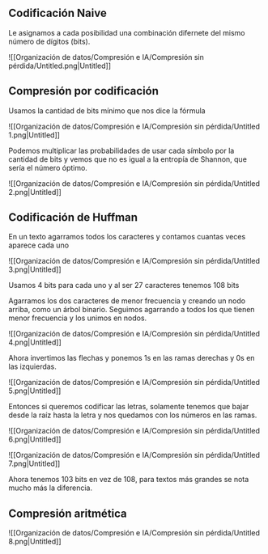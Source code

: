 ## Codificación Naive

 Le asignamos a cada posibilidad una combinación difernete del mismo número de dígitos (bits).

![[Organización de datos/Compresión e IA/Compresión sin pérdida/Untitled.png|Untitled]]

## Compresión por codificación

Usamos la cantidad de bits mínimo que nos dice la fórmula

![[Organización de datos/Compresión e IA/Compresión sin pérdida/Untitled 1.png|Untitled]]

Podemos multiplicar las probabilidades de usar cada símbolo por la cantidad de bits y vemos que no es igual a la entropía de Shannon, que sería el número óptimo.

![[Organización de datos/Compresión e IA/Compresión sin pérdida/Untitled 2.png|Untitled]]

## Codificación de Huffman

En un texto agarramos todos los caracteres y contamos cuantas veces aparece cada uno

![[Organización de datos/Compresión e IA/Compresión sin pérdida/Untitled 3.png|Untitled]]

Usamos 4 bits para cada uno y al ser 27 caracteres tenemos 108 bits

Agarramos los dos caracteres de menor frecuencia y creando un nodo arriba, como un árbol binario. Seguimos agarrando a todos los que tienen menor frecuencia y los unimos en nodos.

![[Organización de datos/Compresión e IA/Compresión sin pérdida/Untitled 4.png|Untitled]]

Ahora invertimos las flechas y ponemos 1s en las ramas derechas y 0s en las izquierdas. 

![[Organización de datos/Compresión e IA/Compresión sin pérdida/Untitled 5.png|Untitled]]

Entonces si queremos codificar las letras, solamente tenemos que bajar desde la raíz hasta la letra y nos quedamos con los números en las ramas.

![[Organización de datos/Compresión e IA/Compresión sin pérdida/Untitled 6.png|Untitled]]

![[Organización de datos/Compresión e IA/Compresión sin pérdida/Untitled 7.png|Untitled]]

Ahora tenemos 103 bits en vez de 108, para textos más grandes se nota mucho más la diferencia.

## Compresión aritmética

![[Organización de datos/Compresión e IA/Compresión sin pérdida/Untitled 8.png|Untitled]]